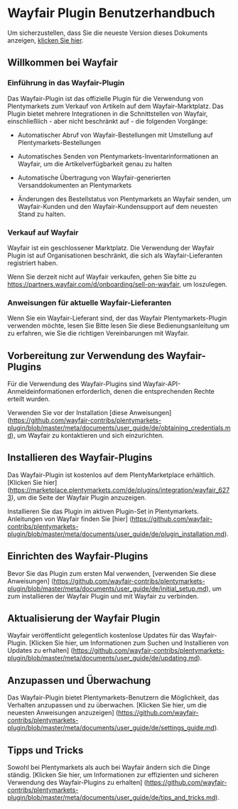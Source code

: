 ﻿# Wayfair Plugin Benutzerhandbuch
<div class = "container-toc"> </ div>

Um sicherzustellen, dass Sie die neueste Version dieses Dokuments anzeigen, [klicken Sie hier](https://github.com/wayfair-contribs/plentymarkets-plugin/blob/master/meta/documents/user_guide_de.md).

## Willkommen bei Wayfair

### Einführung in das Wayfair-Plugin
Das Wayfair-Plugin ist das offizielle Plugin für die Verwendung von Plentymarkets zum Verkauf von Artikeln auf dem Wayfair-Marktplatz.
Das Plugin bietet mehrere Integrationen in die Schnittstellen von Wayfair, einschließlich - aber nicht beschränkt auf - die folgenden Vorgänge:

* Automatischer Abruf von Wayfair-Bestellungen mit Umstellung auf Plentymarkets-Bestellungen

* Automatisches Senden von Plentymarkets-Inventarinformationen an Wayfair, um die Artikelverfügbarkeit genau zu halten

* Automatische Übertragung von Wayfair-generierten Versanddokumenten an Plentymarkets

* Änderungen des Bestellstatus von Plentymarkets an Wayfair senden, um Wayfair-Kunden und den Wayfair-Kundensupport auf dem neuesten Stand zu halten.

### Verkauf auf Wayfair
Wayfair ist ein geschlossener Marktplatz. Die Verwendung der Wayfair Plugin ist auf Organisationen beschränkt, die sich als Wayfair-Lieferanten registriert haben.

Wenn Sie derzeit nicht auf Wayfair verkaufen, gehen Sie bitte zu https://partners.wayfair.com/d/onboarding/sell-on-wayfair, um loszulegen.

### Anweisungen für aktuelle Wayfair-Lieferanten
Wenn Sie ein Wayfair-Lieferant sind, der das Wayfair Plentymarkets-Plugin verwenden möchte, lesen Sie Bitte lesen Sie diese Bedienungsanleitung um zu erfahren, wie Sie die richtigen Vereinbarungen mit Wayfair.

## Vorbereitung zur Verwendung des Wayfair-Plugins
Für die Verwendung des Wayfair-Plugins sind Wayfair-API-Anmeldeinformationen erforderlich, denen die entsprechenden Rechte erteilt wurden.

Verwenden Sie vor der Installation [diese Anweisungen] (https://github.com/wayfair-contribs/plentymarkets-plugin/blob/master/meta/documents/user_guide/de/obtaining_credentials.md), um Wayfair zu kontaktieren und sich einzurichten.

## Installieren des Wayfair-Plugins
Das Wayfair-Plugin ist kostenlos auf dem PlentyMarketplace erhältlich. [Klicken Sie hier] (https://marketplace.plentymarkets.com/de/plugins/integration/wayfair_6273), um die Seite der Wayfair Plugin anzuzeigen.

Installieren Sie das Plugin im aktiven Plugin-Set in Plentymarkets. Anleitungen von Wayfair finden Sie [hier] (https://github.com/wayfair-contribs/plentymarkets-plugin/blob/master/meta/documents/user_guide/de/plugin_installation.md).


## Einrichten des Wayfair-Plugins
Bevor Sie das Plugin zum ersten Mal verwenden, [verwenden Sie diese Anweisungen] (https://github.com/wayfair-contribs/plentymarkets-plugin/blob/master/meta/documents/user_guide/de/initial_setup.md),  um  zum installieren der Wayfair Plugin und mit Wayfair zu verbinden.

## Aktualisierung der Wayfair Plugin
Wayfair veröffentlicht gelegentlich kostenlose Updates für das Wayfair-Plugin. [Klicken Sie hier, um Informationen zum Suchen und Installieren von Updates zu erhalten] (https://github.com/wayfair-contribs/plentymarkets-plugin/blob/master/meta/documents/user_guide/de/updating.md).

## Anzupassen und Überwachung
Das Wayfair-Plugin bietet Plentymarkets-Benutzern die Möglichkeit, das Verhalten anzupassen und zu überwachen.
[Klicken Sie hier, um die neuesten Anweisungen anzuzeigen] (https://github.com/wayfair-contribs/plentymarkets-plugin/blob/master/meta/documents/user_guide/de/settings_guide.md).

## Tipps und Tricks
Sowohl bei Plentymarkets als auch bei Wayfair ändern sich die Dinge ständig. [Klicken Sie hier, um Informationen zur effizienten und sicheren Verwendung des Wayfair-Plugins zu erhalten] (https://github.com/wayfair-contribs/plentymarkets-plugin/blob/master/meta/documents/user_guide/de/tips_and_tricks.md).
